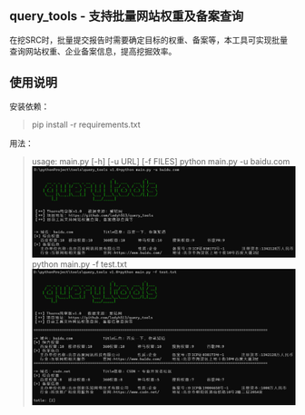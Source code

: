 ## query_tools - 支持批量网站权重及备案查询
  在挖SRC时，批量提交报告时需要确定目标的权重、备案等，本工具可实现批量查询网站权重、企业备案信息，提高挖掘效率。

## 使用说明
安装依赖：

> pip install -r requirements.txt

用法：

> usage: main.py [-h] [-u URL] [-f FILES]
> python main.py -u baidu.com
![图片alt](https://github.com/lodyh513/query_tools/blob/main/img/1.png)
> python main.py -f test.txt
![图片alt](https://github.com/lodyh513/query_tools/blob/main/img/2.png)
